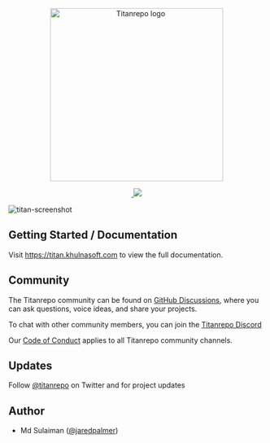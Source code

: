 <p align="center">
  <img width="340" alt="Titanrepo logo" src="https://user-images.githubusercontent.com/4060187/106504110-82f58d00-6494-11eb-87b7-a16d4f68bc5a.png">
</p>

<p align="center">
  <a aria-label="npm version" href="https://www.npmjs.com/package/titan">
    <img alt="" src="https://badgen.net/npm/v/titan">
  </a>
  <a aria-label="Khulnasoft logo" href="https://khulnasoft.com">
    <img src="https://badgen.net/badge/icon/Made%20By%20Khulnasoft?icon=khulnasoft&label&color=black&labelColor=black">
  </a>
</p>

![titan-screenshot](https://user-images.githubusercontent.com/4060187/148454607-f65de1fb-2d46-4594-ad95-2234815338f3.png)

## Getting Started / Documentation

Visit https://titan.khulnasoft.com to view the full documentation.

## Community

The Titanrepo community can be found on [GitHub Discussions](https://github.com/khulnasoft/titanrepo/discussions), where you can ask questions, voice ideas, and share your projects.

To chat with other community members, you can join the [Titanrepo Discord](https://titan.khulnasoft.com/discord)

Our [Code of Conduct](https://github.com/khulnasoft/titanrepo/blob/main/CODE_OF_CONDUCT.md) applies to all Titanrepo community channels.

## Updates

Follow [@titanrepo](https://twitter.com/titanrepo) on Twitter and for project updates

## Author

- Md Sulaiman ([@jaredpalmer](https://twitter.com/jaredpalmer))
